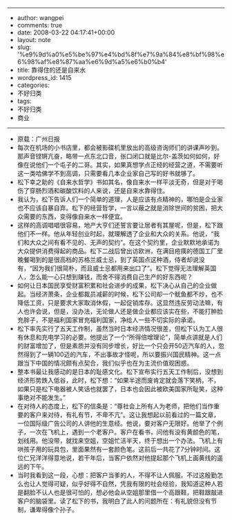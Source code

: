 - --
- author: wangpei
- comments: true
- date: 2008-03-22 04:17:41+00:00
- layout: note
- slug: '%e9%9d%a0%e5%be%97%e4%bd%8f%e7%9a%84%e8%bf%98%e6%98%af%e8%87%aa%e6%9d%a5%e6%b0%b4'
- title: 靠得住的还是自来水
- wordpress_id: 1415
- categories:
- 不好归类
- tags:
- 不好归类
- 商业
- --
- 原载：广州日报
- 每次在机场的小书店里，都会被影碟机里放出的高级咨询师们的讲课声吵到。那声音铿锵亢奋，略带一点东北口音，张口闭口就是比尔-盖茨如何如何，好像在说他们一个屯子的二哥。其实，如果真想学点正经的经营之道，不需要听这一类哈佛学不到高调，只需要看几本企业家自己写的好书就够了。
- 松下幸之助的《自来水哲学》书如其名，像自来水一样平淡无奇，但是对于喝伤了穿肠烈酒和碳酸饮料的人来说，还是自来水靠得住。
- 我认为，松下告诉人们一个简单的道理，人是应该有点精神的，哪怕是企业家也不应该自暴自弃。松下的经营哲学，一言以蔽之就是消除世间的贫困，把大众需要的东西，变得像自来水一样便宜。
- 这样的高调唱唱很容易，地产大亨们还誓言要让居者有其屋呢，但是，松下跟他们不一样。他从年轻创业时起，就理解透了企业和大众的关系。他说，“我们和大众之间有看不见的、无声的契约”。在这个契约里，企业默默地承诺为大众提供消费得起的商品。松下二战后曾出访欧洲，在满目疮痍的德国工厂里晚餐喝到的是很高档的苏格兰威士忌，到了英国点这种酒，侍者却说没有，“因为我们很简朴，而且威士忌都用来出口了”。松下觉得无法理解英国人，怎么能一心只想到赚钱，而舍不得消费自己生产的好东西呢？
- 如何让日本国民享受财富积累和社会进步的成果，松下决心从自己的企业做起。当经济萧条，企业都裁员减薪的时候，松下公司却一个鱿鱼都不炒，也不降低工资，只是要求大家取消休假，一起促销库存。这显然违反劳动法嘛，有人也许会说，但是，没办法，无论做人还是做企业都应该实在些，不能打肿脸充胖子，不是福利国家冒充福利国家，净给人一些不切实际的承诺。
- 松下率先实行了五天工作制，虽然当时日本经济情况很差，但松下认为工人很有休息和充电学习的必要。他提出了一个“所得倍增理论”，简单点讲就是人们的财富增加了，但是素质并没有同步增长，好比一个只会开50迈汽车的人，忽然得到了一辆100迈的汽车，不出事故才怪呢，所以要振兴国民精神。这一点跟当下中国的情况颇有点契合，我们似乎也在为主流价值观困惑。
- 整本书最让我感动的是日本的耻感文化。松下宣布实行五天工作制后，没想到经济形势跌入低谷，此时，松下想：“如果半途而废肯定就会落下笑柄，不，如果只是松下电器被人笑话也就罢了，日本也会因此被欧美国家所耻笑，这种事绝对不能发生。”
- 在对待人的态度上，松下的信条是：“尊社会上所有人为老师，把他们当作重要的客户来对待，有礼有节，不卑不亢”。这让我想起以前看过的一篇文章，一位国际级广告公司的人讲他的生意经。他说，要对客户无限好。他举了个例子，一次在飞机上，遇到一个老客户。客户在看书，问他有没有黄颜色的笔，划线用。他没带，就找来空姐，空姐忙活半天，终于想出一个办法。飞机上有哄孩子用的玩具包，里面果然有一套颜色笔。这前后一共花了7分钟时间。这位仁兄洋洋得意地说，若干年后，当客户依然对他提起那个飞机上画黄线的遥远的下午。
- 当时我看到这一段，心想：把客户当爹的人，不得不让人佩服。不过这殷勤怎么也让人觉得可疑，似乎好得不自然，凭我有限的社会经验，我知道这种人若是翻脸不认人也是很可怕的，想必他会从空姐那里借一个高跟鞋，把鞋跟敲进客户的脑袋里。读了松下的书，我明白了此人的问题所在：有礼貌但没有节制，谦卑得像个孙子。
